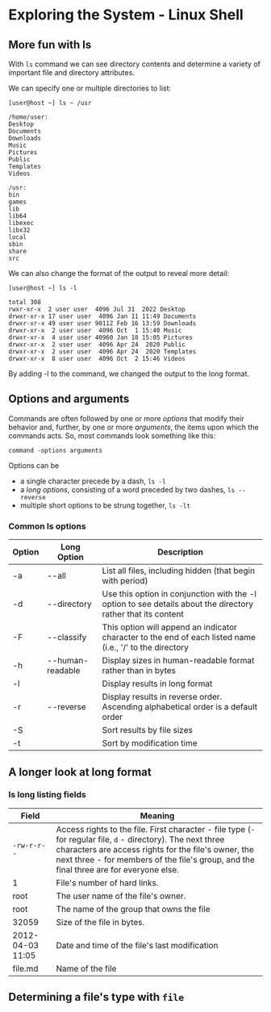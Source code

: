 # Exploring the System - Linux Shell

## More fun with ls

With `ls` command we can see directory contents and determine a variety of important file and directory attributes.

We can specify one or multiple directories to list:

```console
[user@host ~] ls ~ /usr

/home/user:
Desktop
Documents
Downloads
Music
Pictures
Public
Templates
Videos

/usr:
bin
games
lib
lib64
libexec
libx32
local
sbin
share
src
```

We can also change the format of the output to reveal more detail:

```console
[user@host ~] ls -l

total 308
rwxr-xr-x  2 user user  4096 Jul 31  2022 Desktop
drwxr-xr-x 17 user user  4096 Jan 11 11:49 Documents
drwxr-xr-x 49 user user 90112 Feb 16 13:59 Downloads
drwxr-xr-x  2 user user  4096 Oct  1 15:40 Music
drwxr-xr-x  4 user user 40960 Jan 18 15:05 Pictures
drwxr-xr-x  2 user user  4096 Apr 24  2020 Public
drwxr-xr-x  2 user user  4096 Apr 24  2020 Templates
drwxr-xr-x  8 user user  4096 Oct  2 15:46 Videos
```

By adding -l to the command, we changed the output to the long format.

## Options and arguments

Commands are often followed by one or more *options* that modify their behavior and, further, by one or more *arguments*, the items upon which the commands acts. So, most commands look something like this:

```console
command -options arguments
```

Options can be

- a single character precede by a dash, `ls -l`
- a *long options*, consisting of a word preceded by two dashes, `ls --reverse`
- multiple short options to be strung together, `ls -lt`

### Common ls options

| Option| Long Option 		| Description 			|
| ----- | --------------------- | ----------------------------- |
| -a	| --all			| List all files, including hidden (that begin with period) |
| -d	| --directory		| Use this option in conjunction with the -l option to see details about the directory rather that its content |
| -F	| --classify		| This option will append an indicator character to the end of each listed name (i.e., '/' to the directory |
| -h	| --human-readable	| Display sizes in human-readable format rather than in bytes |
| -l	|			| Display results in long format |
| -r	| --reverse		| Display results in reverse order. Ascending alphabetical order is a default order |
| -S	|			| Sort results by file sizes |
| -t	|			| Sort by modification time |

## A longer look at long format

### ls long listing fields

| Field		| Meaning |
| ------------- | ------- |
| `-rw-r-r--`	| Access rights to the file. First character - file type (`-` for regular file, `d` - directory). The next three characters are access rights for the file's owner, the next three - for members of the file's group, and the final three are for everyone else. |
| 1		| File's number of hard links. |
| root		| The user name of the file's owner. |
| root		| The name of the group that owns the file |
| 32059		| Size of the file in bytes. |
| 2012-04-03 11:05 | Date and time of the file's last modification |
| file.md	| Name of the file |

## Determining a file's type with `file`



